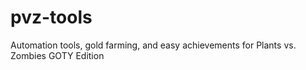 # pvz-tools
Automation tools, gold farming, and easy achievements for Plants vs. Zombies GOTY Edition

